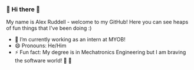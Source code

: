 ### 🌱   Hi there 🌈

My name is Alex Ruddell - welcome to my GitHub! Here you can see heaps of fun things that I've been doing :)

- 🌱 I’m currently working as an intern at MYOB!
- 😄 Pronouns: He/Him
- ⚡ Fun fact: My degree is in Mechatronics Engineering but I am braving the software world! 🦋 🌻 
